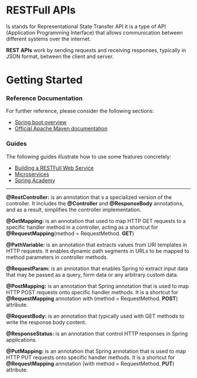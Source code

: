 # RESTFull APIs
Is stands for Representational State Transfer API it is a type of API (Application Programming Interface) that allows communication between different systems over the internet.

**REST APIs** work by sending requests and receiving responses, typically in JSON format, between the client and server.

# Getting Started

### Reference Documentation
For further reference, please consider the following sections:

* [Spring boot overview](https://spring.io/projects/spring-boot)
* [Official Apache Maven documentation](https://maven.apache.org/guides/index.html)

### Guides
The following guides illustrate how to use some features concretely:

* [Building a RESTFull Web Service](https://spring.io/guides/gs/rest-service/)
* [Microservices](https://spring.io/microservices)
* [Spring Academy](https://spring.academy/courses)

------------------------------------------------------------------------------------------------------------------------

**@RestController:** is an annotation that s a specialized version of the controller.
It includes the **@Controller** and **@ResponseBody** annotations, and as a result, simplifies the controller implementation.

**@GetMapping:** is an annotation that used to map HTTP GET requests to a specific handler method in a controller,
acting as a shortcut for **@RequestMapping**(method = RequestMethod. **GET**)

**@PathVariable:** is an annotation that extracts values from URI templates in HTTP requests.
It enables dynamic path segments in URLs to be mapped to method parameters in controller methods.

**@RequestParam:** is an annotation that enables Spring to extract input data that may be passed as a query, 
form data or any arbitrary custom data.

**@PostMapping:** is an annotation that Spring annotation that is used to map HTTP POST requests onto specific handler methods. 
It is a shortcut for **@RequestMapping** annotation with (method = RequestMethod. **POST**) attribute.

**@RequestBody:** is an annotation that typically used with GET methods to write the response body content.

**@ResponseStatus:** is an annotation that control HTTP responses in Spring applications.

**@PutMapping:** is an annotation that Spring annotation that is used to map HTTP PUT requests onto specific handler methods. 
It is a shortcut for **@RequestMapping** annotation (with method = RequestMethod. **PUT**) attribute. 

